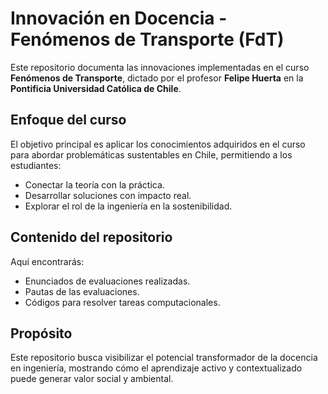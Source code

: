 # Innovación en Docencia - Fenómenos de Transporte (FdT)

Este repositorio documenta las innovaciones implementadas en el curso **Fenómenos de Transporte**, dictado por el profesor **Felipe Huerta** en la **Pontificia Universidad Católica de Chile**.

## Enfoque del curso

El objetivo principal es aplicar los conocimientos adquiridos en el curso para abordar problemáticas sustentables en Chile, permitiendo a los estudiantes:

- Conectar la teoría con la práctica.
- Desarrollar soluciones con impacto real.
- Explorar el rol de la ingeniería en la sostenibilidad.

## Contenido del repositorio

Aquí encontrarás:

- Enunciados de evaluaciones realizadas.
- Pautas de las evaluaciones.
- Códigos para resolver tareas computacionales.

## Propósito

Este repositorio busca visibilizar el potencial transformador de la docencia en ingeniería, mostrando cómo el aprendizaje activo y contextualizado puede generar valor social y ambiental.
